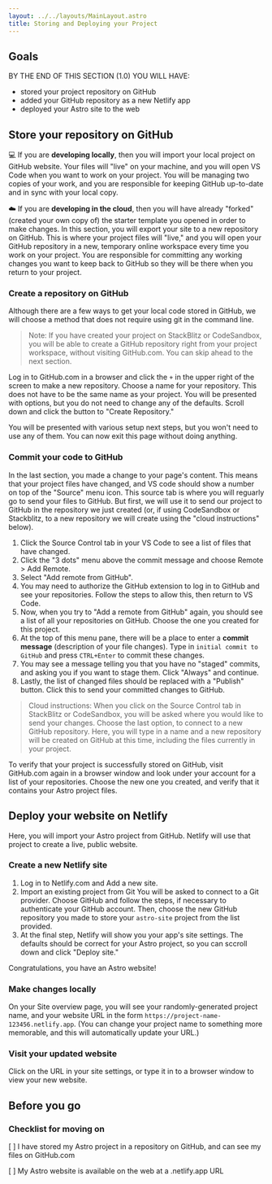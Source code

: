 ```yaml
---
layout: ../../layouts/MainLayout.astro
title: Storing and Deploying your Project
---
```


## Goals

BY THE END OF THIS SECTION (1.0) YOU WILL HAVE:
- stored your project repository on GitHub
- added your GitHub repository as a new Netlify app
- deployed your Astro site to the web

## Store your repository on GitHub

:computer: If you are **developing locally**, then you will import your local project on GitHub website. Your files will "live" on your machine, and you will open VS Code when you want to work on your project. You will be managing two copies of your work, and you are responsible for keeping GitHub up-to-date and in sync with your local copy.

:cloud: If you are **developing in the cloud**, then you will have already "forked" (created your own copy of) the starter template you opened in order to make changes. In this section, you will export your site to a new repository on GitHub. This is where your project files will "live," and you will open your GitHub repository in a new, temporary online workspace every time you work on your project. You are responsible for committing any working changes you want to keep back to GitHub so they will be there when you return to your project.


### Create a repository on GitHub
Although there are a few ways to get your local code stored in GitHub, we will choose a method that does not require using git in the command line.

> Note: If you have created your project on StackBlitz or CodeSandbox, you will be able to create a GitHub repository right from your project workspace, without visiting GitHub.com. You can skip ahead to the next section.

Log in to GitHub.com in a browser and click the `+` in the upper right of the screen to make a new repository. Choose a name for your repository. This does not have to be the same name as your project. You will be presented with options, but you do not need to change any of the defaults. Scroll down and click the button to "Create Repository."

You will be presented with various setup next steps, but you won't need to use any of them. You can now exit this page without doing anything.

### Commit your code to GitHub

In the last section, you made a change to your page's content. This means that your project files have changed, and VS code should show a number on top of the "Source" menu icon. This source tab is where you will reguarly go to send your files to GitHub. But first, we will use it to send our project to GitHub in the repository we just created (or, if using CodeSandbox or Stackblitz, to a new repository we will create using the "cloud instructions" below).

1. Click the Source Control tab in your VS Code to see a list of files that have changed. 
2. Click the "3 dots" menu above the commit message and choose Remote > Add Remote.
3. Select "Add remote from GitHub".
4. You may need to authorize the GitHub extension to log in to GitHub and see your repositories. Follow the steps to allow this, then return to VS Code.
5. Now, when you try to "Add a remote from GitHub" again, you should see a list of all your repositories on GitHub. Choose the one you created for this project.
6. At the top of this menu pane, there will be a place to enter a **commit message** (description of your file changes). Type in `initial commit to GitHub` and press `CTRL+Enter` to commit these changes.
7. You may see a message telling you that you have no "staged" commits, and asking you if you want to stage them. Click "Always" and continue.
8. Lastly, the list of changed files should be replaced with a "Publish" button. Click this to send your committed changes to GitHub.

> Cloud instructions: When you click on the Source Control tab in StackBlitz or CodeSandbox, you will be asked where you would like to send your changes. Choose the last option, to connect to a new GitHub repository. Here, you will type in a name and a new repository will be created on GitHub at this time, including the files currently in your project. 

To verify that your project is successfully stored on GitHub, visit GitHub.com again in a browser window and look under your account for a list of your repositories. Choose the new one you created, and verify that it contains your Astro project files.

## Deploy your website on Netlify

Here, you will import your Astro project from GitHub. Netlify will use that project to create a live, public website. 

### Create a new Netlify site

1. Log in to Netlify.com and Add a new site.
2. Import an existing project from Git
You will be asked to connect to a Git provider. Choose GitHub and follow the steps, if necessary to authenticate your GitHub account. Then, choose the new GitHub repository you made to store your `astro-site` project from the list provided.
3. At the final step, Netlify will show you your app's site settings. The defaults should be correct for your Astro project, so you can sccroll down and click "Deploy site."

Congratulations, you have an Astro website!

### Make changes locally 

On your Site overview page, you will see your randomly-generated project name, and your website URL in the form `https://project-name-123456.netlify.app`. (You can change your project name to something more memorable, and this will automatically update your URL.)

### Visit your updated website

Click on the URL in your site settings, or type it in to a browser window to view your new website.

## Before you go

### Checklist for moving on

[ ] I have stored my Astro project in a repository on GitHub, and can see my files on GitHub.com

[ ] My Astro website is available on the web at a .netlify.app URL




